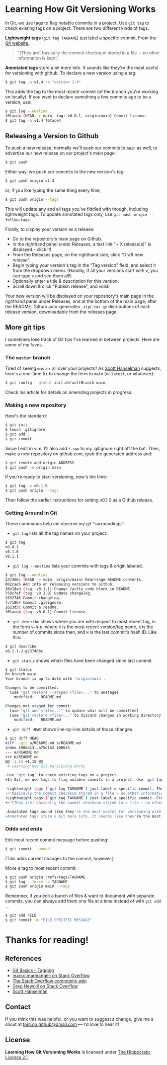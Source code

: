 # Learning How Git Versioning Works

In Git, we use tags to flag notable commits in a project. Use `git tag` to check existing tags on a project. There are two different kinds of tags.

**Lightweight tags** (`git tag TAGNAME`) just label a specific commit. From the [Git website](https://git-scm.com/book/en/v2/Git-Basics-Tagging),
>"[They are] basically the commit checksum stored in a file — no other information is kept."

**Annotated tags** store a bit more info. It sounds like they're the most useful for versioning with github. To declare a new version using a tag: 
```bash
$ git tag -a v1.4 -m "version 1.4"
```
This adds the tag to the most recent commit (of the branch you're working on locally). If you want to declare something a few commits ago to be a version, use:
```bash
$ git log --oneline
f6face4 (HEAD -> main, tag: v0.0.1, origin/main) Commit license.
$ git tag -a v1.4 f6face4
```

## Releasing a Version to Github

To push a new release, normally we'll push our commits to `main` as well, to advertise our new release on our project's main page:
```bash
$ git push
```
Either way, we push our commits to the new version's tag:
```bash
$ git push origin v1.4
```
or, if you like typing the same thing every time,
```bash
$ git push origin --tags
```
This will update any and all tags you've fiddled with though, including lightweight tags. To update annotated tags only, use `git push origin --follow-tags`.

Finally, to display your version as a release:
* Go to the repository's main page on Github.
* In the righthand panel under Releases, a text link "+ X release(s)" is displayed - click it!
* From the Releases page, on the righthand side, click "Draft new release".
* Begin typing your version's tag in the "Tag version" field, and select it from the dropdown menu. (Handily, if all your versions start with v, you can type `v` and see them all!)
* Optionally enter a title & description for this version.
* Scroll down & click "Publish release", and voilà!

Your new version will be displayed on your repository's main page in the righthand panel under Releases, and at the bottom of the main page, after the README. Github auto-generates `.zip`/`.tar.gz` distributions of each release version, downloadable from the releases page.

## More git tips

I sometimes lose track of Git tips I've learned in between projects. Here are some of my faves.

### The `master` branch

Tired of seeing `master` all over your projects? As [Scott Hanselman](https://www.hanselman.com/blog/EasilyRenameYourGitDefaultBranchFromMasterToMain.aspx) suggests, here's a one-time fix to change the term to `main` (or `latest`, or whatever): 
```bash
$ git config --global init.defaultBranch main
```
Check his article for details on amending projects in progress.

### Making a new repository

Here's the standard:
```bash
$ git init
$ touch .gitignore
$ git add .
$ git commit
```
Since I edit in vim, I'll also add `*.swp` to my .gitignore right off the bat. Then, make a new repository on github.com, grab the generated address and:
```bash
$ git remote add origin ADDRESS
$ git push -u origin main
```
If you're ready to start versioning, now's the time:
```bash
$ git tag -a v0.1.0
$ git push origin --tags
```
Then follow the earlier instructions for setting v0.1.0 as a Github release.

### Getting Around in Git

These commands help me observe my git "surroundings":

* `git tag` lists all the tag names on your project.
```bash
$ git tag
v0.0.1
v0.1.0
v0.1.1
```
* `git log --oneline` lists your commits with tags & origin labeled.
```bash
$ git log --oneline
237406c (HEAD -> main, origin/main) Rearrange README contents.
002cae5 Add info on releasing versions to Github.
36e18ad (tag: v0.1.1) Change faulty code block in README.
758c7ef (tag: v0.1.0) Update changelog.
2832746 Commit changelog.
fc718b4 Commit .gitignore.
1623d3c Commit a readme.
f6face4 (tag: v0.0.1) Commit license.
```
* `git describe` shows where you are with respect to most recent tag, in the form `V-N-H`, where `V` is the most recent version/tag name, `N` is the number of commits since then, and `H` is the last commit's hash ID. Like this:
```bash
$ git describe
v0.1.1-2-g237406c
```
* `git status` shows which files have been changed since last commit.
```bash
$ git status
On branch main
Your branch is up to date with 'origin/main'.

Changes to be committed:
  (use "git restore --staged <file>..." to unstage)
	modified:   README.md

Changes not staged for commit:
  (use "git add <file>..." to update what will be committed)
  (use "git restore <file>..." to discard changes in working directory)
	modified:   README.md
```
* `git diff HEAD` shows line-by-line details of those changes.
```bash
$ git diff HEAD
diff --git a/README.md b/README.md
index 190ea13..a75d153 100644
--- a/README.md
+++ b/README.md
@@ -1,15 +1,15 @@
 # Learning How Git Versioning Works

-Use `git tag` to check existing tags on a project.
+In Git, we use tags to flag notable commits in a project. Use `git tag` to check existing tags on a project. There are two different kinds of tags.

-Lightweight tags (`git tag TAGNAME`) just label a specific commit. They are
->"basically the commit checksum stored in a file — no other information is kept."
+Lightweight tags (`git tag TAGNAME`) just label a specific commit. From the [Git website](https://git-scm.com/book/en/v2/Git-Basics-Tagging),
+>"[They are] basically the commit checksum stored in a file — no other information is kept."

-Annotated tags sound like they're the most useful for versioning with github.
+Annotated tags store a bit more info. It sounds like they're the most useful for versioning with github. To declare a new version using a tag, do:
```

### Odds and ends

Edit most recent commit message before pushing:
```bash
$ git commit --amend
```
(This adds current changes to the commit, however.)

Move a tag to most recent commit:
```bash
$ git push origin :refs/tags/TAGNAME
$ git tag --force -a TAGNAME
$ git push origin main --tags
```

Remember, if you edit a bunch of files & want to document with separate commits, you can always add them one file at a time instead of with `git add .`.
```bash
$ git add FILE
$ git commit -m "FILE-SPECIFIC MESSAGE"
```

# Thanks for reading!

## References

* [Git Basics - Tagging](https://git-scm.com/book/en/v2/Git-Basics-Tagging)
* [marco.marinangeli on Stack Overflow](https://stackoverflow.com/questions/37814286/how-to-manage-the-version-number-in-git#46434732)
* [The Stack Overflow community wiki](https://stackoverflow.com/questions/179123/how-to-modify-existing-unpushed-commit-messages)
* [Greg Hewgill on Stack Overflow](https://stackoverflow.com/questions/8044583/how-can-i-move-a-tag-on-a-git-branch-to-a-different-commit)
* [Scott Hanselman](https://www.hanselman.com/blog/EasilyRenameYourGitDefaultBranchFromMasterToMain.aspx)

## Contact

If you think this was helpful, or you want to suggest a change, give me a shout at tom.on.github@gmail.com — I'd love to hear it!

## License

**Learning How Git Versioning Works** is licensed under [The Hippocratic License 2.1](https://firstdonoharm.dev/).

